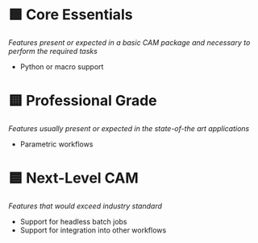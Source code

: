 # 🟩 Core Essentials
*Features present or expected in a basic CAM package and necessary to perform the required tasks*

- Python or macro support

# 🟨 Professional Grade
*Features usually present or expected in the state-of-the art applications*

- Parametric workflows


# 🟦 Next-Level CAM
*Features that would exceed industry standard*

- Support for headless batch jobs
- Support for integration into other workflows
